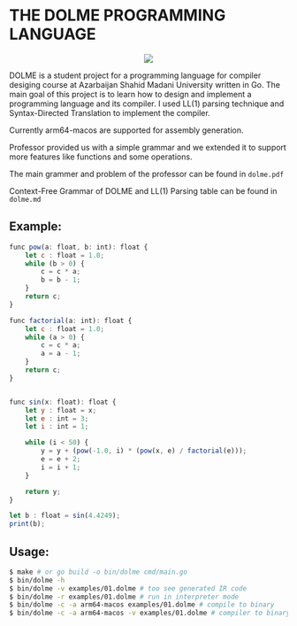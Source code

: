 # THE DOLME PROGRAMMING LANGUAGE

<p align="center">
<img src="https://github.com/uidops/uidops/blob/main/Dolmas+colour.jpg?raw=true">
</p>

DOLME is a student project for a programming language for compiler desiging course at Azarbaijan Shahid Madani University written in Go.
The main goal of this project is to learn how to design and implement a programming language and its compiler.
I used LL(1) parsing technique and Syntax-Directed Translation to implement the compiler.

Currently arm64-macos are supported for assembly generation.

Professor provided us with a simple grammar and we extended it to support more features like functions and some operations.

The main grammer and problem of the professor can be found in `dolme.pdf`

Context-Free Grammar of DOLME and LL(1) Parsing table can be found in `dolme.md`



## Example:
```js
func pow(a: float, b: int): float {
    let c : float = 1.0;
    while (b > 0) {
        c = c * a;
        b = b - 1;
    }
    return c;
}

func factorial(a: int): float {
    let c : float = 1.0;
    while (a > 0) {
        c = c * a;
        a = a - 1;
    }
    return c;
}


func sin(x: float): float {
    let y : float = x;
    let e : int = 3;
    let i : int = 1;

    while (i < 50) {
        y = y + (pow(-1.0, i) * (pow(x, e) / factorial(e)));
        e = e + 2;
        i = i + 1;
    }

    return y;
}

let b : float = sin(4.4249);
print(b);
```

## Usage:
```bash
$ make # or go build -o bin/dolme cmd/main.go
$ bin/dolme -h
$ bin/dolme -v examples/01.dolme # too see generated IR code
$ bin/dolme -r examples/01.dolme # run in interpreter mode
$ bin/dolme -c -a arm64-macos examples/01.dolme # compile to binary
$ bin/dolme -c -a arm64-macos -v examples/01.dolme # compiler to binary and show generated assembly
```
